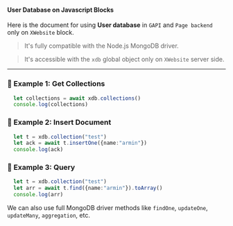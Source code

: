 #### User Database on Javascript Blocks

Here is the document for using **User database** in `GAPI` and `Page backend` only on `XWebsite` block.

> It's fully compatible with the Node.js MongoDB driver.

> It's accessible with the `xdb` global object only on `XWebsite` server side.

---

### 📘 Example 1: Get Collections

```ts
  let collections = await xdb.collections()
  console.log(collections)
```

### 📘 Example 2: Insert Document

```ts
  let t = xdb.collection("test")
  let ack = await t.insertOne({name:"armin"})
  console.log(ack)
```

### 📘 Example 3: Query

```ts
  let t = xdb.collection("test")
  let arr = await t.find({name:"armin"}).toArray()
  console.log(arr)
```

We can also use full MongoDB driver methods like `findOne`, `updateOne`, `updateMany`, `aggregation`, etc.
